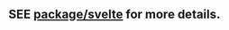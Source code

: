 ## SEE [package/svelte]([https://github.com/MrWangJustToDo/git-diff-view/tree/main/packages/svelte]) for more details.